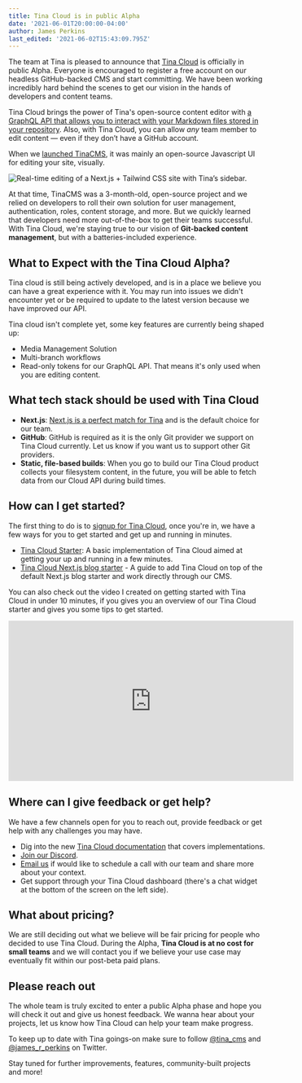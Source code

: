 ```yaml
---
title: Tina Cloud is in public Alpha
date: '2021-06-01T20:00:00-04:00'
author: James Perkins
last_edited: '2021-06-02T15:43:09.795Z'
---
```

The team at Tina is pleased to announce that [Tina Cloud](/cloud/) is officially in public Alpha. Everyone is encouraged to register a free account on our headless GitHub-backed CMS and start committing. We have been working incredibly hard behind the scenes to get our vision in the hands of developers and content teams.

Tina Cloud brings the power of Tina's open-source content editor with [a GraphQL API that allows you to interact with your Markdown files stored in your repository](/blog/using-graphql-with-the-filesystem/). Also, with Tina Cloud, you can allow _any_ team member to edit content — even if they don’t have a GitHub account.

When we [launched TinaCMS](https://www.youtube.com/watch?v=iPDCmbaEF0Y), it was mainly an open-source Javascript UI for editing your site, visually.

![Real-time editing of a Next.js + Tailwind CSS site with Tina’s sidebar.](https://res.cloudinary.com/forestry-demo/image/upload/v1619023278/tina-cms-visual-editing.gif "Real-time editing of a Next.js + Tailwind CSS site with Tina’s sidebar.")

At that time, TinaCMS was a 3-month-old, open-source project and we relied on developers to roll their own solution for user management, authentication, roles, content storage, and more. But we quickly learned that developers need more out-of-the-box to get their teams successful.  With Tina Cloud, we're staying true to our vision of **Git-backed content management**, but with a batteries-included experience.

## What to Expect with the Tina Cloud Alpha?

Tina cloud is still being actively developed, and is in a place we believe you can have a great experience with it. You may run into issues we didn't encounter yet or be required to update to the latest version because we have improved our API.

Tina cloud isn't complete yet, some key features  are currently being shaped up:

* Media Management Solution
* Multi-branch workflows
* Read-only tokens for our GraphQL API. That means it's only used when you are editing content.

## What tech stack should be used with Tina Cloud

* **Next.js**: [Next.js is a perfect match for Tina](/blog/tina-cloud-and-nextjs-the-perfect-match/) and is the default choice for our team.
* **GitHub**:  GitHub is required as it is the only Git provider we support on Tina Cloud currently. Let us know if you want us to support other Git providers.
* **Static, file-based builds**: When you go to build our Tina Cloud product collects your filesystem content, in the future, you will be able to fetch data from our Cloud API during build times.

## How can I get started?

The first thing to do is to [signup for Tina Cloud](https://auth.tina.io/register), once you're in, we have a few ways for you to get started and get up and running in minutes.

* [Tina Cloud Starter](https://github.com/tinacms/tina-cloud-starter): A basic implementation of Tina Cloud aimed at getting your up and running in a few minutes.
* [Tina Cloud Next.js blog starter](/guides/tina-cloud/existing-site/overview/) - A guide to add Tina Cloud on top of the default Next.js blog starter and work directly through our CMS.

You can also check out the video I created on getting started with Tina Cloud in under 10 minutes, if you gives you an overview of our Tina Cloud starter and gives you some tips to get started.

<iframe width="560" height="315" src="https://www.youtube.com/embed/Y-fG7qzoHKw" title="YouTube video player" frameborder="0" allow="accelerometer; autoplay; clipboard-write; encrypted-media; gyroscope; picture-in-picture" allowfullscreen="true"></iframe>

## Where can I give feedback or get help?

We have a few channels open for you to reach out, provide feedback or get help with any challenges you may have.

* Dig into the new [Tina Cloud documentation](/docs/tina-cloud/) that covers implementations.
* [Join our Discord](https://discord.gg/6RrAXJws).
* [Email us](mailto:support@tina.io) if would like to schedule a call with our team and share more about your context.
* Get support through your Tina Cloud dashboard (there's a chat widget at the bottom of the screen on the left side).

## What about pricing?

We are still deciding out what we believe will be fair pricing for people who decided to use Tina Cloud. During the Alpha, **Tina Cloud is at no cost for small teams** and we will contact you if we believe your use case may eventually fit within our post-beta paid plans.

## Please reach out

The whole team is truly excited to enter a public Alpha phase and hope you will check it out and give us honest feedback. We wanna hear about your projects, let us know how Tina Cloud can help your team make progress.

To keep up to date with Tina goings-on make sure to follow [@tina_cms](https://twitter.com/tina_cms) and [@james_r_perkins](https://twitter.com/james_r_perkins) on Twitter.

Stay tuned for further improvements, features, community-built projects and more!